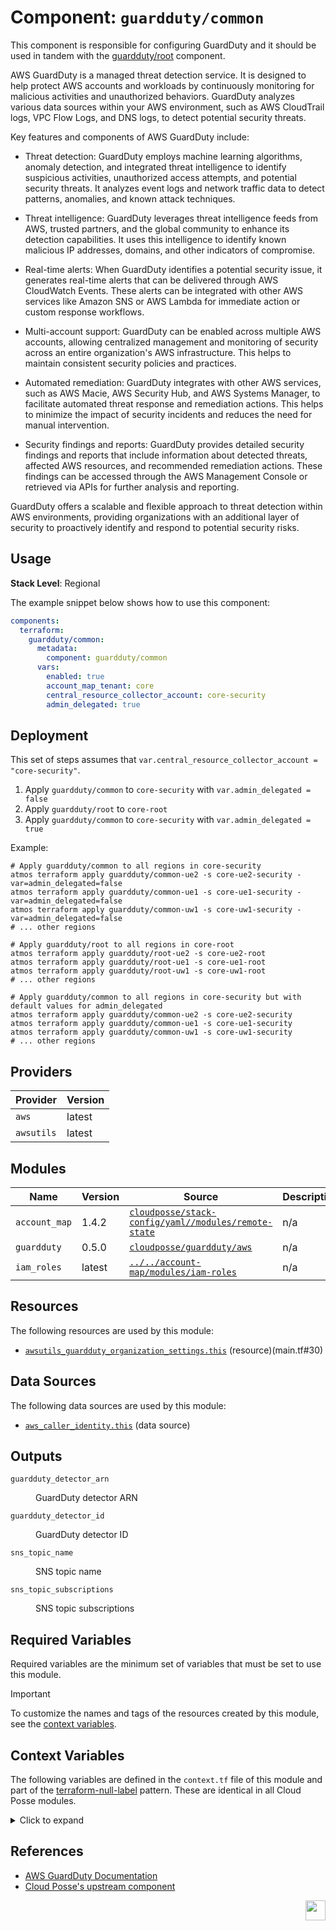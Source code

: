 # Component: `guardduty/common`

This component is responsible for configuring GuardDuty and it should be used in tandem with the [guardduty/root](../root) component.

AWS GuardDuty is a managed threat detection service. It is designed to help protect AWS accounts and workloads by continuously monitoring for malicious activities and unauthorized behaviors. GuardDuty analyzes various data sources within your AWS environment, such as AWS CloudTrail logs, VPC Flow Logs, and DNS logs, to detect potential security threats.

Key features and components of AWS GuardDuty include:

- Threat detection: GuardDuty employs machine learning algorithms, anomaly detection, and integrated threat intelligence to identify suspicious activities, unauthorized access attempts, and potential security threats. It analyzes event logs and network traffic data to detect patterns, anomalies, and known attack techniques.

- Threat intelligence: GuardDuty leverages threat intelligence feeds from AWS, trusted partners, and the global community to enhance its detection capabilities. It uses this intelligence to identify known malicious IP addresses, domains, and other indicators of compromise.

- Real-time alerts: When GuardDuty identifies a potential security issue, it generates real-time alerts that can be delivered through AWS CloudWatch Events. These alerts can be integrated with other AWS services like Amazon SNS or AWS Lambda for immediate action or custom response workflows.

- Multi-account support: GuardDuty can be enabled across multiple AWS accounts, allowing centralized management and monitoring of security across an entire organization's AWS infrastructure. This helps to maintain consistent security policies and practices.

- Automated remediation: GuardDuty integrates with other AWS services, such as AWS Macie, AWS Security Hub, and AWS Systems Manager, to facilitate automated threat response and remediation actions. This helps to minimize the impact of security incidents and reduces the need for manual intervention.

- Security findings and reports: GuardDuty provides detailed security findings and reports that include information about detected threats, affected AWS resources, and recommended remediation actions. These findings can be accessed through the AWS Management Console or retrieved via APIs for further analysis and reporting.

GuardDuty offers a scalable and flexible approach to threat detection within AWS environments, providing organizations with an additional layer of security to proactively identify and respond to potential security risks.

## Usage

**Stack Level**: Regional

The example snippet below shows how to use this component:

```yaml
components:
  terraform:
    guardduty/common:
      metadata:
        component: guardduty/common
      vars:
        enabled: true
        account_map_tenant: core
        central_resource_collector_account: core-security
        admin_delegated: true
```

## Deployment

This set of steps assumes that `var.central_resource_collector_account = "core-security"`.

1. Apply `guardduty/common` to `core-security` with `var.admin_delegated = false`
2. Apply `guardduty/root` to `core-root`
3. Apply `guardduty/common` to `core-security` with `var.admin_delegated = true`

Example:

```
# Apply guardduty/common to all regions in core-security
atmos terraform apply guardduty/common-ue2 -s core-ue2-security -var=admin_delegated=false
atmos terraform apply guardduty/common-ue1 -s core-ue1-security -var=admin_delegated=false
atmos terraform apply guardduty/common-uw1 -s core-uw1-security -var=admin_delegated=false
# ... other regions

# Apply guardduty/root to all regions in core-root
atmos terraform apply guardduty/root-ue2 -s core-ue2-root
atmos terraform apply guardduty/root-ue1 -s core-ue1-root
atmos terraform apply guardduty/root-uw1 -s core-uw1-root
# ... other regions

# Apply guardduty/common to all regions in core-security but with default values for admin_delegated
atmos terraform apply guardduty/common-ue2 -s core-ue2-security
atmos terraform apply guardduty/common-ue1 -s core-ue1-security
atmos terraform apply guardduty/common-uw1 -s core-uw1-security
# ... other regions
```

<!-- BEGINNING OF PRE-COMMIT-TERRAFORM DOCS HOOK -->





## Providers

| Provider | Version |
| --- | --- |
| `aws` | latest |
| `awsutils` | latest |


## Modules

Name | Version | Source | Description
--- | --- | --- | ---
`account_map` | 1.4.2 | [`cloudposse/stack-config/yaml//modules/remote-state`](https://registry.terraform.io/modules/cloudposse/stack-config/yaml/modules/remote-state/1.4.2) | n/a
`guardduty` | 0.5.0 | [`cloudposse/guardduty/aws`](https://registry.terraform.io/modules/cloudposse/guardduty/aws/0.5.0) | n/a
`iam_roles` | latest | [`../../account-map/modules/iam-roles`](https://registry.terraform.io/modules/../../account-map/modules/iam-roles/) | n/a


## Resources

The following resources are used by this module:

  - [`awsutils_guardduty_organization_settings.this`](https://registry.terraform.io/providers/hashicorp/awsutils/latest/docs/resources/guardduty_organization_settings) (resource)(main.tf#30)

## Data Sources

The following data sources are used by this module:

  - [`aws_caller_identity.this`](https://registry.terraform.io/providers/hashicorp/aws/latest/docs/data-sources/caller_identity) (data source)

## Outputs

<dl>
  <dt><code>guardduty_detector_arn</code></dt>
  <dd>

  
  GuardDuty detector ARN<br/>

  </dd>
  <dt><code>guardduty_detector_id</code></dt>
  <dd>

  
  GuardDuty detector ID<br/>

  </dd>
  <dt><code>sns_topic_name</code></dt>
  <dd>

  
  SNS topic name<br/>

  </dd>
  <dt><code>sns_topic_subscriptions</code></dt>
  <dd>

  
  SNS topic subscriptions<br/>

  </dd>
</dl>

## Required Variables

Required variables are the minimum set of variables that must be set to use this module.

> [!IMPORTANT]
>
> To customize the names and tags of the resources created by this module, see the [context variables](#context-variables).
>



## Context Variables

The following variables are defined in the `context.tf` file of this module and part of the [terraform-null-label](https://registry.terraform.io/modules/cloudposse/label/null) pattern. These are identical in all Cloud Posse modules.

<details>
<summary>Click to expand</summary>



</details>
<!-- END OF PRE-COMMIT-TERRAFORM DOCS HOOK -->

## References
* [AWS GuardDuty Documentation](https://aws.amazon.com/guardduty/)
* [Cloud Posse's upstream component](https://github.com/cloudposse/terraform-aws-components/tree/main/modules/guardduty/common/)

[<img src="https://cloudposse.com/logo-300x69.svg" height="32" align="right"/>](https://cpco.io/component)
